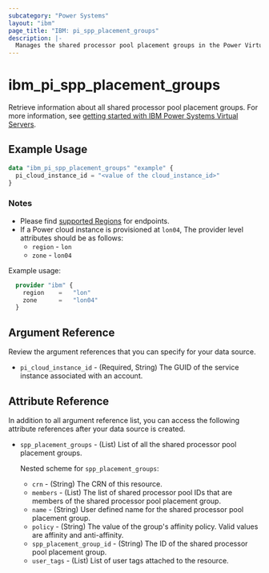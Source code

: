 ```yaml
---
subcategory: "Power Systems"
layout: "ibm"
page_title: "IBM: pi_spp_placement_groups"
description: |-
  Manages the shared processor pool placement groups in the Power Virtual Server cloud.
---
```


# ibm_pi_spp_placement_groups

Retrieve information about all shared processor pool placement groups. For more information, see [getting started with IBM Power Systems Virtual Servers](https://cloud.ibm.com/docs/power-iaas?topic=power-iaas-getting-started).

## Example Usage

```terraform
data "ibm_pi_spp_placement_groups" "example" {
  pi_cloud_instance_id = "<value of the cloud_instance_id>"
}
```

### Notes

- Please find [supported Regions](https://cloud.ibm.com/apidocs/power-cloud#endpoint) for endpoints.
- If a Power cloud instance is provisioned at `lon04`, The provider level attributes should be as follows:
  - `region` - `lon`
  - `zone` - `lon04`

Example usage:

  ```terraform
    provider "ibm" {
      region    =   "lon"
      zone      =   "lon04"
    }
  ```
  
## Argument Reference

Review the argument references that you can specify for your data source.

- `pi_cloud_instance_id` - (Required, String) The GUID of the service instance associated with an account.

## Attribute Reference

In addition to all argument reference list, you can access the following attribute references after your data source is created.

- `spp_placement_groups` - (List) List of all the shared processor pool placement groups.

  Nested scheme for `spp_placement_groups`:
  - `crn` - (String) The CRN of this resource.
  - `members` - (List) The list of shared processor pool IDs that are members of the shared processor pool placement group.
  - `name` - (String) User defined name for the shared processor pool placement group.
  - `policy` - (String) The value of the group's affinity policy. Valid values are affinity and anti-affinity.
  - `spp_placement_group_id` - (String) The ID of the shared processor pool placement group.
  - `user_tags` - (List) List of user tags attached to the resource.
